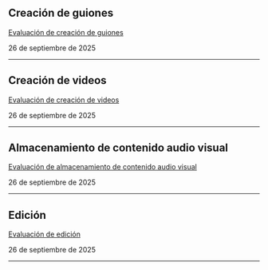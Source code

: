 ## Creación de guiones

[Evaluación de creación de guiones](Evaluación%20de%20creación%20de%20guiones.md)

26 de septiembre de 2025 

---

## Creación de videos

[Evaluación de creación de videos](Evaluación%20de%20creación%20de%20videos.md)

26 de septiembre de 2025 

---

## Almacenamiento de contenido audio visual

[Evaluación de almacenamiento de contenido audio visual](Evaluación%20de%20almacenamiento%20de%20contenido%20audio.md)

26 de septiembre de 2025 

---

## Edición

[Evaluación de edición](Evaluación%20de%20edición.md)

26 de septiembre de 2025 

---
